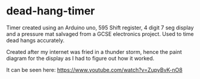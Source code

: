 # dead-hang-timer
Timer created using an Arduino uno, 595 Shift register, 4 digit 7 seg display and a pressure mat salvaged from a GCSE electronics project. Used to time dead hangs accurately.

Created after my internet was fried in a thunder storm, hence the paint diagram for the display as I had to figure out how it worked.

It can be seen here: <https://www.youtube.com/watch?v=ZupyBvK-nO8>
